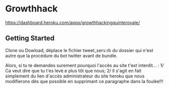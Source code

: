 
# Growthhack

https://dashboard.heroku.com/apps/growthhackingquinteroyale/


## Getting Started

Clone ou Dowload, déplace le fichier tweet_serv.rb du dossier qui n'est autre que la procédure du bot twitter avant de bundle.

Alors, si tu te demandes surement pourquoi l'accès au site t'est interdit... :
1/ Ca veut dire que tu t'es levé.e plus tôt que nous;
2/ Il s'agit en fait simplement du lien d'accès administrateur du site heroku que nous modifierons dès que possible en supprimant ce paragraphe dans la foulée!!!


